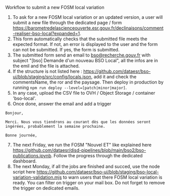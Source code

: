 Workflow to submit a new FOSM local variation

1. To ask for a new FOSM local variation or an updated version, a user will submit a new file through the dedicated page / form https://barometredelascienceouverte.esr.gouv.fr/declinaisons/comment-realiser-bso-local?expanded=1.
2. This form automatically checks that the submitted file meets the expected format. If not, an error is displayed to the user and the form can not be submitted. If yes, the form is submitted.
3. The submitted form send an email to bso@recherche.gouv.fr with subject "[bso] Demande d'un nouveau BSO Local", all the infos are in the emil and the file is attached.
4. If the structure is not listed here : https://github.com/dataesr/bso-ui/blob/staging/src/config/locals.json, add it and check the commentsName, the ror and the paysage. Then deploy in production by running `npm run deploy --level=[patch|minor|major]`.
5. In any case, upload the CSV file to OVH / Object Storage / container 'bso-local'.
6. Once done, answer the email and add a trigger
```
Bonjour,

Merci. Nous vous tiendrons au courant dès que les données seront ingérées, probablement la semaine prochaine.
 
Bonne journée,
```
7. The next Friday, we run the FOSM "Nouvel ET" like explained here https://github.com/dataesr/disd-pipelines/blob/main/bso2/bso-publications.ipynb. Follow the progress through the dedicated dashboard.
8. The next Monday, if all the jobs are finished and succed, use the node script here https://github.com/dataesr/bso-ui/blob/staging/bso-local-variation-validation.mjs to warn users that there FOSM local variation is ready. You can filter on trigger on your mail box. Do not forget to remove the trigger on dedicated emails.